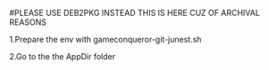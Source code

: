 #PLEASE USE DEB2PKG INSTEAD THIS IS HERE CUZ OF ARCHIVAL REASONS

1.Prepare the env with gameconqueror-git-junest.sh

2.Go to the the AppDir folder
